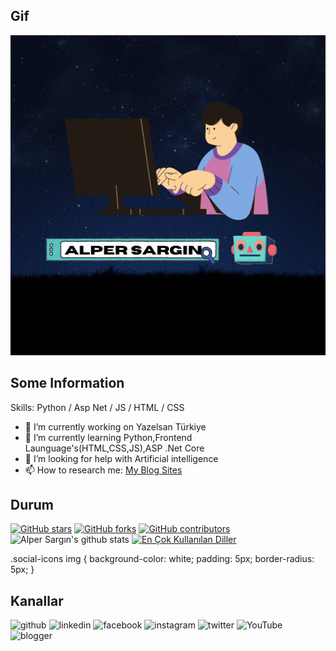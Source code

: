 ## Gif
<img src="https://github.com/alpersargin42/alpersargin42/blob/main/Github_gif.gif" width="1080" height="512" />

 ## Some Information
Skills: Python / Asp Net / JS / HTML / CSS

- 🔭 I’m currently working on  Yazelsan Türkiye 
- 🌱 I’m currently learning Python,Frontend Launguage's(HTML,CSS,JS),ASP .Net Core 
- 🤔 I’m looking for help with Artificial intelligence 
- 📫 How to research me: [My Blog Sites](https://sarginalper.blogspot.com/)

## Durum
[![GitHub stars](https://img.shields.io/github/stars/themlphdstudent/awesome-github-profile-readme-templates.svg)](https://github.com/durgeshsamariya/awesome-github-profile-readme-templates/stargazers)
[![GitHub forks](https://img.shields.io/github/forks/themlphdstudent/awesome-github-profile-readme-templates.svg?color=blue)](https://github.com/durgeshsamariya/awesome-github-profile-readme-templates/network)
[![GitHub contributors](https://img.shields.io/github/contributors/themlphdstudent/awesome-github-profile-readme-templates.svg?color=blue)](https://github.com/durgeshsamariya/awesome-github-profile-readme-templates/network)<br/>
![Alper Sargın's github stats](https://github-readme-stats.vercel.app/api?username=alpersargin42&show_icons=true&theme=dracula&hide=stars,issues)
[![En Çok Kullanılan Diller](https://github-readme-stats.vercel.app/api/top-langs/?username=alpersargin42&hide_progress=true&show_icons=true&theme=radical)](https://github.com/anuraghazra/github-readme-stats)





.social-icons img {
    background-color: white;
    padding: 5px;
    border-radius: 5px;
}


## Kanallar
<div class="social-icons">
    <a href="https://github.com/alpersargin42" style="text-decoration: none;">
        <img src="https://simpleicons.org/icons/github.svg" alt="github" height="40">
    </a>
    <a href="https://www.linkedin.com/in/alper-sarg%C4%B1n-b14125201/" style="text-decoration: none;">
        <img src="https://simpleicons.org/icons/linkedin.svg" alt="linkedin" height="40">
    </a>
    <a href="https://www.facebook.com/aaavf" style="text-decoration: none;">
        <img src="https://simpleicons.org/icons/facebook.svg" alt="facebook" height="40">
    </a>
    <a href="https://www.instagram.com/alper_sargn/" style="text-decoration: none;">
        <img src="https://simpleicons.org/icons/instagram.svg" alt="instagram" height="40">
    </a>
    <a href="https://twitter.com/sargin_alper" style="text-decoration: none;">
        <img src="https://simpleicons.org/icons/twitter.svg" alt="twitter" height="40">
    </a>
    <a href="https://www.youtube.com/channel/UC5QR34Sko4xDc8ydMHAwKVA" style="text-decoration: none;">
        <img src="https://simpleicons.org/icons/youtube.svg" alt="YouTube" height="40">
    </a>
    <a href="https://sarginalper.blogspot.com/" style="text-decoration: none;">
        <img src="https://simpleicons.org/icons/blogger.svg" alt="blogger" height="40">
    </a>
</div>



